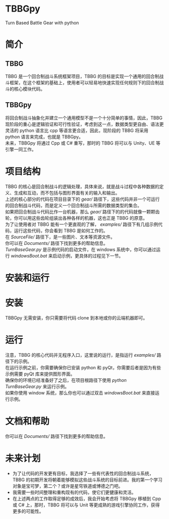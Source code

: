 # TBBGpy
Turn Based Battle Gear with python
# 简介
## TBBG
TBBG 是一个回合制战斗系统框架项目，TBBG 的目标是实现一个通用的回合制战斗框架，在这个框架的基础上，使用者可以轻易地快速实现任何规则下的回合制战斗的核心模块代码。  
## TBBGpy
将回合制战斗抽象化并建立一个通用模型不是一个十分简单的事情，因此，TBBG 现阶段的重心是逻辑验证和可行性验证，考虑到这一点，数据类型更自由、语法更灵活的 python 语言比 cpp 等语言更合适，因此，现阶段的 TBBG 将采用 python 语言来完成，也就是 TBBGpy。  
未来，TBBGpy 将通过 Cpp 或 C# 重写，那时的 TBBG 将可以与 Unity、UE 等引擎一同工作。  
# 项目结构
TBBG 的核心是回合制战斗的逻辑处理，具体来说，就是战斗过程中各种数据的定义、生成和互动，而不包括与图形界面有关的输入和输出。  
上述的核心部分的代码在项目目录下的 *gear/* 路径下，这些代码并非一个可运行的回合制战斗代码，而是定义一个回合制战斗所需的数据类型的集合。  
如果把回合制战斗代码比作一台机器，那么 *gear/* 路径下的的代码就像一颗颗齿轮，你可以用这些齿轮组装出各种各样的机器，这也正是 TBBG 的原意。  
为了让使用者对 TBBG 能有一个更直观的了解， *examples/* 路径下有几组示例代码，运行这些代码，你会看到 TBBG 是如何工作的。  
在 *SourceFile/* 路径下，是一些图片、文本等资源文件。  
你可以在 *Documents/* 路径下找到更多的帮助信息。  
*TurnBaseGear.py* 是示例代码的启动文件，在 windows 系统中，你可以通过运行 *windowsBoot.bat* 来启动示例，更具体的过程见下一节。  
# 安装和运行
# 安装
TBBGpy 无需安装，你只需要将代码 clone 到本地或你的云端机器即可。  
# 运行
注意，TBBG 的核心代码并无程序入口，这里说的运行，是指运行 *examples/* 路径下的示例。  
在运行示例之前，你需要确保你已安装 python 和 pyQt，你需要后者是因为有些示例需要 pyQt 库来提供图形界面。  
确保你的环境已经准备好了之后，在项目根路径下使用 *python TurnBaseGear.py* 来运行示例。  
如果你使用 window 系统，那么你也可以通过双击  *windowsBoot.bat* 来直接运行示例。  
# 文档和帮助
你可以在 *Documents/* 路径下找到更多的帮助信息。  
# 未来计划
* 为了让代码的开发更有目标，我选择了一些有代表性的回合制战斗系统，TBBG 的初期开发将朝着能够模拟这些战斗系统的目标前进。我的第一个学习对象是宝可梦，第二个？或许是星穹铁道或博德之门吧。  
* 我需要一些时间整理和重构现有的代码，使它们更健康和灵活。
* 在上述两点的工作取得足够的成效后，我会开始考虑将 TBBGpy 移植到 Cpp 或 C# 上，那时，TBBG 将可以与 Unit 等更成熟的游戏引擎协同工作，获得更多的可能性。


